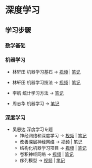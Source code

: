 #  深度学习
## 学习步骤
### 数学基础

### 机器学习

- 林轩田 机器学习基石 -> [视频](https://www.youtube.com/watch?v=nQvpFSMPhr0&list=PLXVfgk9fNX2I7tB6oIINGBmW50rrmFTqf) | [笔记](/note/MLF/README.md) 

- 林轩田 机器学习技法 -> [视频](https://www.youtube.com/watch?v=A-GxGCCAIrg&list=PLXVfgk9fNX2IQOYPmqjqWsNUFl2kpk1U2) | [笔记](/note/MLT/README.md) 
  
- 李航 统计学习方法 -> [笔记](/note/STM_LH/README.md) 
 
- 周志华 机器学习 -> [笔记](/note/ML_ZZH/README.md) 

### 深度学习
 - 吴恩达 深度学习专题
    - 神经网络和深度学习 -> [视频](https://mooc.study.163.com/course/2001281002#/info) | [笔记](/note/DL01/README.md) 
    - 改善深层神经网络 -> [视频](https://mooc.study.163.com/course/2001281003#/info) | [笔记](/note/DL02/README.md) 
    - 结构化机器学习项目 -> [视频](https://mooc.study.163.com/course/2001280004#/info) | [笔记](/note/DL03/README.md) 
    - 卷积神经网络 -> [视频](https://mooc.study.163.com/course/2001281004#/info) | [笔记](/note/DL04/README.md) 
    - 序列模型 -> [视频](https://mooc.study.163.com/course/2001280005#/info) | [笔记](/note/DL05/README.md) 
